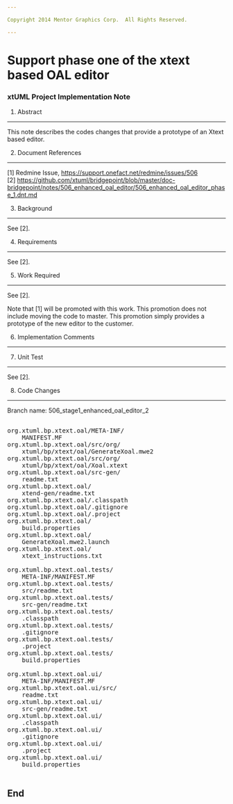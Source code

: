 ```yaml
---

Copyright 2014 Mentor Graphics Corp.  All Rights Reserved.

---
```


# Support phase one of the xtext based OAL editor
### xtUML Project Implementation Note

1. Abstract
-----------
This note describes the codes changes that provide a prototype of an Xtext based
editor.

2. Document References
----------------------
[1] Redmine Issue, https://support.onefact.net/redmine/issues/506  
[2] https://github.com/xtuml/bridgepoint/blob/master/doc-bridgepoint/notes/506_enhanced_oal_editor/506_enhanced_oal_editor_phase_1.dnt.md  

3. Background
-------------
See [2].

4. Requirements
---------------
See [2].

5. Work Required
----------------
See [2].

Note that [1] will be promoted with this work.  This promotion does not include
moving the code to master.  This promotion simply provides a prototype of the
new editor to the customer.

6. Implementation Comments
--------------------------

7. Unit Test
------------
See [2].

8. Code Changes
---------------
Branch name: 506_stage1_enhanced_oal_editor_2

<pre>

org.xtuml.bp.xtext.oal/META-INF/
    MANIFEST.MF
org.xtuml.bp.xtext.oal/src/org/
    xtuml/bp/xtext/oal/GenerateXoal.mwe2
org.xtuml.bp.xtext.oal/src/org/
    xtuml/bp/xtext/oal/Xoal.xtext
org.xtuml.bp.xtext.oal/src-gen/
    readme.txt
org.xtuml.bp.xtext.oal/
    xtend-gen/readme.txt
org.xtuml.bp.xtext.oal/.classpath
org.xtuml.bp.xtext.oal/.gitignore
org.xtuml.bp.xtext.oal/.project
org.xtuml.bp.xtext.oal/
    build.properties
org.xtuml.bp.xtext.oal/
    GenerateXoal.mwe2.launch
org.xtuml.bp.xtext.oal/
    xtext_instructions.txt

org.xtuml.bp.xtext.oal.tests/
    META-INF/MANIFEST.MF
org.xtuml.bp.xtext.oal.tests/
    src/readme.txt
org.xtuml.bp.xtext.oal.tests/
    src-gen/readme.txt
org.xtuml.bp.xtext.oal.tests/
    .classpath
org.xtuml.bp.xtext.oal.tests/
    .gitignore
org.xtuml.bp.xtext.oal.tests/
    .project
org.xtuml.bp.xtext.oal.tests/
    build.properties

org.xtuml.bp.xtext.oal.ui/
    META-INF/MANIFEST.MF
org.xtuml.bp.xtext.oal.ui/src/
    readme.txt
org.xtuml.bp.xtext.oal.ui/
    src-gen/readme.txt
org.xtuml.bp.xtext.oal.ui/
    .classpath
org.xtuml.bp.xtext.oal.ui/
    .gitignore
org.xtuml.bp.xtext.oal.ui/
    .project
org.xtuml.bp.xtext.oal.ui/
    build.properties

</pre>

End
---

